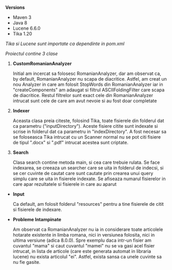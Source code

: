 **Versions**
* Maven 3
* Java 8
* Lucene 6.6.0
* Tika 1.20

*Tika si Lucene sunt importate ca dependinte in pom.xml*

*Proiectul contine 3 clase*

1. **CustomRomanianAnalyzer** 

    Initial am incercat sa folosesc RomanianAnalyzer, dar am observat ca, by default,
    RomanianAnalyzer nu scapa de diacritice. Astfel, am creat un nou Analyzer in care
    am folosit StopWords din RomanianAnalyzer iar in "createComponents" am adaugat si
    filtrul ASCIIFoldingFilter care scapa de diacritice. Restul filtrelor sunt exact
    cele din RomanianAnalyzer intrucat sunt cele de care am avut nevoie si au fost
    doar completate

2. **Indexer**

    Aceasta clasa preia citeste, folosind Tika, toate fisierele din folderul dat ca 
    parametru ("inputDirectory"). Aceste fisiere citite sunt indexate si scrise in 
    folderul dat ca parametru in "indexDirectory". A fost necesar sa se foloseasca Tika
    intrucat cu un Scanner normal nu se pot citi fisiere de tipul ".docx" si ".pdf"
    intrucat acestea sunt criptate. 

3. **Search**

    Clasa search contine metoda main, si cea care trebuie rulata. Se face indexarea,
    se creeaza un searcher care se uita in folderul de indecsi, si se cer cuvinte de
    cautat care sunt cautate prin crearea unui query simplu care se uita in fisierele
    indexate. Se afiseaza numarul fisierelor in care apar rezultatele si fisierele
    in care au aparut

* **Input** 

    Ca default, am folosit folderul "resources" pentru a tine fisierele de citit si
    fisierele de indexare.

* **Probleme Intampinate**

    Am observat ca RomanianAnalyzer nu ia in considerare toate articolele hotarate
    existente in limba romana, nici in versiunea folosita, nici in ultima versiune
    (adica 8.0.0). Spre exemplu daca intr-un fisier am cuvantul "mama" si caut cuvantul
    "mamei" nu se va gasi acel fisier intrucat, in lista de articole (care este generata
    automat in libraria lucene) nu exista articolul "ei". Astfel, exista sansa ca unele 
    cuvinte sa nu fie gasite.
	